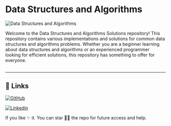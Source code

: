 
# Data Structures and Algorithms

![Data Structures and Algorithms](https://res.cloudinary.com/dcyjap6ft/image/upload/v1690114943/extra/banner_umix8a.png)

Welcome to the Data Structures and Algorithms Solutions repository! This repository contains various implementations and solutions for common data structures and algorithms problems. Whether you are a beginner learning about data structures and algorithms or an experienced programmer looking for efficient solutions, this repository has something to offer for everyone.



## 
---


## 🔗 Links

[![GitHub](https://img.shields.io/badge/GitHub-000?style=for-the-badge&logo=ko-fi&logoColor=white)](https://github.com/LokeshSingh07)

[![Linkedin](https://img.shields.io/badge/linkedin-0A66C2?style=for-the-badge&logo=linkedin&logoColor=white)](https://www.linkedin.com/in/LokeshSingh7)






If you like ✨ it. You can star 🌟🌟 the repo for future access and help.

